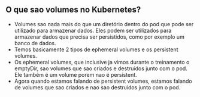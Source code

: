 ## O que sao volumes no Kubernetes?

* Volumes sao nada mais do que um diretório dentro do pod que pode ser utilizado para armazenar dados. Eles podem ser utilizados para armazenar dados que precisa ser persistidos, como por exemplo um banco de dados.
* Temos basicamente 2 tipos de ephemeral volumes e os persistent volumes.
* Os ephemeral volumes, que inclusive ja vimos durante o treinamento o emptyDir, sao volumes que sao criados e destruídos junto com o pod. Ele também é um volume porem nao é persistent.
* Agora quando estamos falando de persistent volumes, estamos falando de volumes que sao criados e nao sao destruídos junto com o pod.